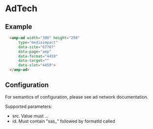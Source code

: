 <!---
Copyright 2015 The AMP HTML Authors. All Rights Reserved.

Licensed under the Apache License, Version 2.0 (the "License");
you may not use this file except in compliance with the License.
You may obtain a copy of the License at

      http://www.apache.org/licenses/LICENSE-2.0

Unless required by applicable law or agreed to in writing, software
distributed under the License is distributed on an "AS-IS" BASIS,
WITHOUT WARRANTIES OR CONDITIONS OF ANY KIND, either express or implied.
See the License for the specific language governing permissions and
limitations under the License.
-->

# AdTech

## Example

```html
  <amp-ad width="300" height="250"
      type="mediaimpact"
      data-site="67767"
      data-page="amp"
      data-format="4459"
      data-target=""
      data-slot="4459">
  </amp-ad>
```

## Configuration

For semantics of configuration, please see ad network documentation.

Supported parameters:

- src. Value must ...
- id. Must contain "sas_" followed by formatId called
